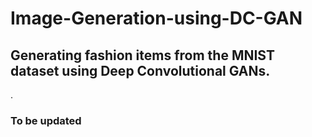 # Image-Generation-using-DC-GAN
Generating fashion items from the MNIST dataset using Deep Convolutional GANs.
---

.
### To be updated
